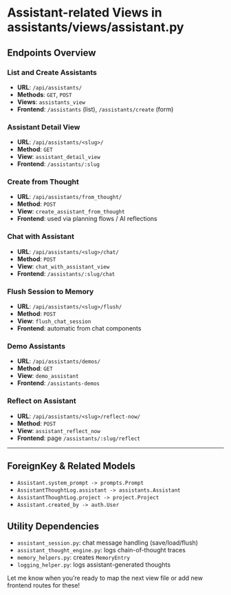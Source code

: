 # Assistant-related Views in assistants/views/assistant.py

## Endpoints Overview

### List and Create Assistants

- **URL**: `/api/assistants/`
- **Methods**: `GET`, `POST`
- **Views**: `assistants_view`
- **Frontend**: `/assistants` (list), `/assistants/create` (form)

### Assistant Detail View

- **URL**: `/api/assistants/<slug>/`
- **Method**: `GET`
- **View**: `assistant_detail_view`
- **Frontend**: `/assistants/:slug`

### Create from Thought

- **URL**: `/api/assistants/from_thought/`
- **Method**: `POST`
- **View**: `create_assistant_from_thought`
- **Frontend**: used via planning flows / AI reflections

### Chat with Assistant

- **URL**: `/api/assistants/<slug>/chat/`
- **Method**: `POST`
- **View**: `chat_with_assistant_view`
- **Frontend**: `/assistants/:slug/chat`

### Flush Session to Memory

- **URL**: `/api/assistants/<slug>/flush/`
- **Method**: `POST`
- **View**: `flush_chat_session`
- **Frontend**: automatic from chat components

### Demo Assistants

- **URL**: `/api/assistants/demos/`
- **Method**: `GET`
- **View**: `demo_assistant`
- **Frontend**: `/assistants-demos`

### Reflect on Assistant

- **URL**: `/api/assistants/<slug>/reflect-now/`
- **Method**: `POST`
- **View**: `assistant_reflect_now`
- **Frontend**: page `/assistants/:slug/reflect`

---

## ForeignKey & Related Models

- `Assistant.system_prompt -> prompts.Prompt`
- `AssistantThoughtLog.assistant -> assistants.Assistant`
- `AssistantThoughtLog.project -> project.Project`
- `Assistant.created_by -> auth.User`

## Utility Dependencies

- `assistant_session.py`: chat message handling (save/load/flush)
- `assistant_thought_engine.py`: logs chain-of-thought traces
- `memory_helpers.py`: creates `MemoryEntry`
- `logging_helper.py`: logs assistant-generated thoughts

Let me know when you’re ready to map the next view file or add new frontend routes for these!
